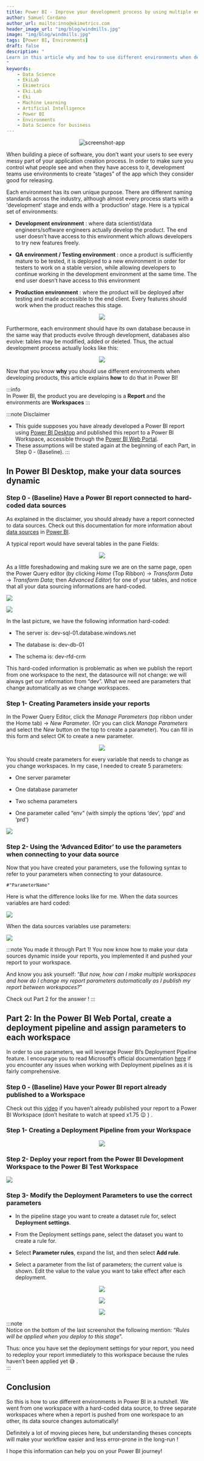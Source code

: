 ```yaml
---
title: Power BI - Improve your development process by using multiple environments
author: Samuel Cordano
author_url: mailto:inno@ekimetrics.com
header_image_url: "img/blog/windmills.jpg"
image: "img/blog/windmills.jpg"
tags: [Power BI, Environments]
draft: false
description: "
Learn in this article why and how to use different environments when developing products in Power BI.
"
keywords:
    - Data Science
    - EkiLab
    - Ekimetrics
    - Eki.Lab
    - Eki
    - Machine Learning
    - Artificial Intelligence
    - Power BI
    - Environments
    - Data Science for business
---
```


<div align = "center">

  ![screenshot-app ](img/power_bi_environments/windmills.jpg)
</div>




<!--truncate-->

When building a piece of software, you don’t want your users to see every messy part of your application creation process. In order to make sure you control what people see and when they have access to it, development teams use environments to create “stages” of the app which they consider good for releasing.

Each environment has its own unique purpose. There are different naming standards across the industry, although almost every process starts with a 'development' stage and ends with a 'production' stage. Here is a typical set of environments:

- __Development environment__ : where data scientist/data engineers/software engineers actually develop the product. The end user doesn’t have access to this environment which allows developers to try new features freely. 

- __QA environment / Testing environment__ : once a product is sufficiently mature to be tested, it is deployed to a new environment in order for testers to work on a stable version, while allowing developers to continue working in the development environment at the same time. The end user doesn’t have access to this environment

- __Production environment__ : where the product will be deployed after testing and made accessible to the end client. Every features should work when the product reaches this stage.

<div align = "center">

![](img/power_bi_environments/1_pbi.png)
</div>

Furthermore, each environment should have its own database because in the same way that products evolve through development, databases also evolve: tables may be modified, added or deleted. Thus, the actual development process actually looks like this:

<div align = "center">

![](img/power_bi_environments/2_pbi.png)
</div>

Now that you know __why__ you should use different environments when developing products, this article explains __how__ to do that in Power BI! 


:::info  
In Power BI, the product you are developing is a __Report__ and the environments are __Workspaces__
:::

:::note Disclaimer  
- This guide supposes you have already developed a Power BI report using [Power BI Desktop](https://powerbi.microsoft.com/en-us/desktop/) and published this report to a Power BI Workspace, accessible through the [Power BI Web Portal](https://powerbi.microsoft.com/fr-fr/). 
- These assumptions will be stated again at the beginning of each Part, in Step 0 - (Baseline).
:::


## In Power BI Desktop, make your data sources dynamic

### Step 0 - (Baseline) Have a Power BI report connected to hard-coded data sources


As explained in the disclaimer, you should already have a report connected to data sources. Check out this documentation for more information about [data sources](https://docs.microsoft.com/en-us/power-bi/connect-data/desktop-quickstart-connect-to-data) in [Power BI](https://docs.microsoft.com/en-us/power-bi/connect-data/desktop-data-sources). 

A typical report would have several tables in the pane Fields: 

<div align = "center">

![](img/power_bi_environments/3_pbi.png)
</div>

As a little foreshadowing and making sure we are on the same page, open the Power Query editor (by clicking _Home_ (Top Ribbon) → _Transform Data_ → _Transform Data_; then _Advanced Editor_) for one of your tables, and notice that all your data sourcing informations are hard-coded.

![](img/power_bi_environments/4_pbi.png)

![](img/power_bi_environments/5_pbi.png)


In the last picture, we have the following information hard-coded:

- The server is: dev-sql-01.database.windows.net

- The database is: dev-db-01

- The schema is: dev-rfd-crm

This hard-coded information is problematic as when we publish the report from one workspace to the next, the datasource will not change: we will always get our information from “dev”. What we need are parameters that change automatically as we change workspaces.

### Step 1- Creating Parameters inside your reports



In the Power Query Editor, click the _Manage Parameters_ (top ribbon under the Home tab) → _New Parameter_. (Or you can click _Manage Parameters_ and select the _New_ button on the top to create a parameter). You can fill in this form and select OK to create a new parameter.

<div align = "center">

![](img/power_bi_environments/6_pbi.png)
</div>

You should create parameters for every variable that needs to change as you change workspaces. In my case, I needed to create 5 parameters:

- One server parameter

- One database parameter

- Two schema parameters

- One parameter called “env” (with simply the options ‘dev’, ‘ppd’ and ‘prd')


![](img/power_bi_environments/7_pbi.png)


### Step 2- Using the ‘Advanced Editor’ to use the parameters when connecting to your data source

Now that you have created your parameters, use the following syntax to refer to your parameters when connecting to your datasource. 

```
#"ParameterName"
```

Here is what the difference looks like for me. When the data sources variables are hard coded:

![](img/power_bi_environments/8_pbi.png)

When the data sources variables use parameters:

![](img/power_bi_environments/9_pbi.png)

:::note You made it through Part 1!
You now know how to make your data sources dynamic inside your reports, you implemented it and pushed your report to your workspace.  

And know you ask yourself: “_But now, how can I make multiple workspaces and how do I change my report parameters automatically as I publish my report between workspaces?_” 

Check out Part 2 for the answer ! 
:::

## Part 2: In the Power BI Web Portal, create a deployment pipeline and assign parameters to each workspace

In order to use parameters, we will leverage Power BI’s Deployment Pipeline feature. I encourage you to read Microsoft’s official documentation [here](https://docs.microsoft.com/en-us/power-bi/create-reports/deployment-pipelines-get-started) if you encounter any issues when working with Deployment pipelines as it is fairly comprehensive. 

### Step 0 - (Baseline) Have your Power BI report already published to a Workspace

Check out this [video](https://www.youtube.com/watch?v=E0L1uXfefms) if you haven’t already published your report to a Power BI Workspace (don’t hesitate to watch at speed x1.75 :wink: ) .

### Step 1- Creating a Deployment Pipeline from your Workspace

<div align = "center">

![](img/power_bi_environments/10_pbi.png)
</div>

### Step 2- Deploy your report from the Power BI Development Workspace to the Power BI Test Workspace

![](img/power_bi_environments/11_pbi.png)

### Step 3- Modify the Deployment Parameters to use the correct parameters

- In the pipeline stage you want to create a dataset rule for, select __Deployment settings__.

- From the Deployment settings pane, select the dataset you want to create a rule for.

- Select __Parameter rules__, expand the list, and then select __Add rule__.

- Select a parameter from the list of parameters; the current value is shown. Edit the value to the value you want to take effect after each deployment.

<div align = "center">

![](img/power_bi_environments/12_pbi.png)

![](img/power_bi_environments/13_pbi.png)

![](img/power_bi_environments/14_pbi.png)
</div>

:::note  
Notice on the bottom of the last screenshot the following mention: “_Rules will be applied when you deploy to this stage_”.

Thus: once you have set the deployment settings for your report, you need to redeploy your report immediately to this workspace because the rules haven’t been applied yet :sweat_smile: .  
:::

## Conclusion

So this is how to use different environments in Power BI in a nutshell. We went from one workspace with a hard-coded data source, to three separate workspaces where when a report is pushed from one workspace to an other, its data source changes automatically! 

Definitely a lot of moving pieces here, but understanding theses concepts will make your workflow easier and less error-prone in the long-run ! 

I hope this information can help you on your Power BI journey!


